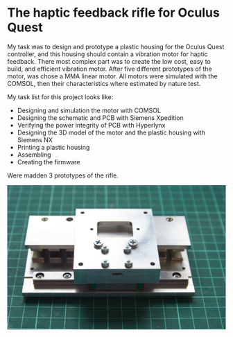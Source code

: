 # The haptic feedback rifle for Oculus Quest

My task was to design and prototype a plastic housing for the Oculus Quest controller, and this housing should contain a vibration motor for haptic feedback. There most complex part was to create the low cost, easy to build, and efficient vibration motor. After five different prototypes of the motor, was chose a MMA linear motor. All motors were simulated with the COMSOL, then their characteristics where estimated by nature test.

My task list for this project looks like:

- Designing and simulation the motor with COMSOL
- Designing the schematic and PCB with Siemens Xpedition
- Verifying the power integrity of PCB with Hyperlynx
- Designing the 3D model of the motor and the plastic housing with Siemens NX
- Printing a plastic housing
- Assembling
- Creating the firmware

Were madden 3 prototypes of the rifle.

![CRAZY CLAW the Emojis](/projects/ar_vr_rifle/images/motor_1.jpg)

